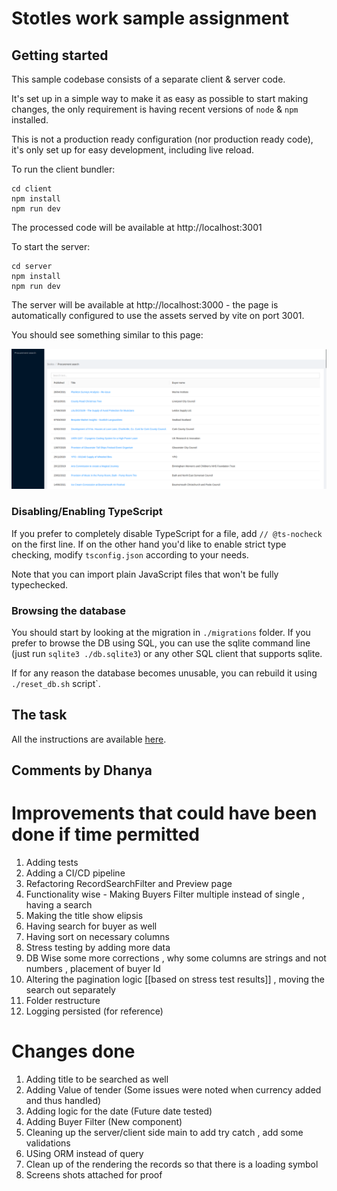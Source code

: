 # Stotles work sample assignment

## Getting started

This sample codebase consists of a separate client & server code.

It's set up in a simple way to make it as easy as possible to start making changes,
the only requirement is having recent versions of `node` & `npm` installed.

This is not a production ready configuration (nor production ready code),
it's only set up for easy development, including live reload.

To run the client bundler:

```
cd client
npm install
npm run dev
```

The processed code will be available at http://localhost:3001

To start the server:

```
cd server
npm install
npm run dev
```

The server will be available at http://localhost:3000 - the page is automatically configured
to use the assets served by vite on port 3001.

You should see something similar to this page:

![Search page](./screenshot.png)

### Disabling/Enabling TypeScript

If you prefer to completely disable TypeScript for a file, add `// @ts-nocheck` on the first line.
If on the other hand you'd like to enable strict type checking, modify `tsconfig.json` according to your needs.

Note that you can import plain JavaScript files that won't be fully typechecked.

### Browsing the database

You should start by looking at the migration in `./migrations` folder.
If you prefer to browse the DB using SQL, you can use the sqlite command line (just run `sqlite3 ./db.sqlite3`)
or any other SQL client that supports sqlite.

If for any reason the database becomes unusable, you can rebuild it using `./reset_db.sh` script`.

## The task

All the instructions are available [here](https://www.notion.so/stotles/Full-stack-software-engineer-work-sample-assignment-ae7c64e08f2a42a097d16cee4bc661fc).

## Comments by Dhanya

# Improvements that could have been done if time permitted
1. Adding tests
2. Adding a CI/CD pipeline
3. Refactoring RecordSearchFilter and Preview page
4. Functionality wise - Making Buyers Filter multiple instead of single , having a search 
5. Making the title show elipsis 
6. Having search for buyer as well
7. Having sort on necessary columns
8. Stress testing by adding more data 
9. DB Wise some more corrections , why some columns are strings and not numbers , placement of buyer Id
10. Altering the pagination logic [[based on stress test results]] , moving the search out separately
11. Folder restructure
12. Logging persisted (for reference)


# Changes done
1. Adding title to be searched as well
2. Adding Value of tender (Some issues were noted when currency added and thus handled)
3. Adding logic for the date (Future date tested)
4. Adding Buyer Filter (New component)
5. Cleaning up the server/client side main to add try catch , add some validations
6. USing ORM instead of query
7. Clean up of the rendering the records so that there is a loading symbol
8. Screens shots attached for proof




